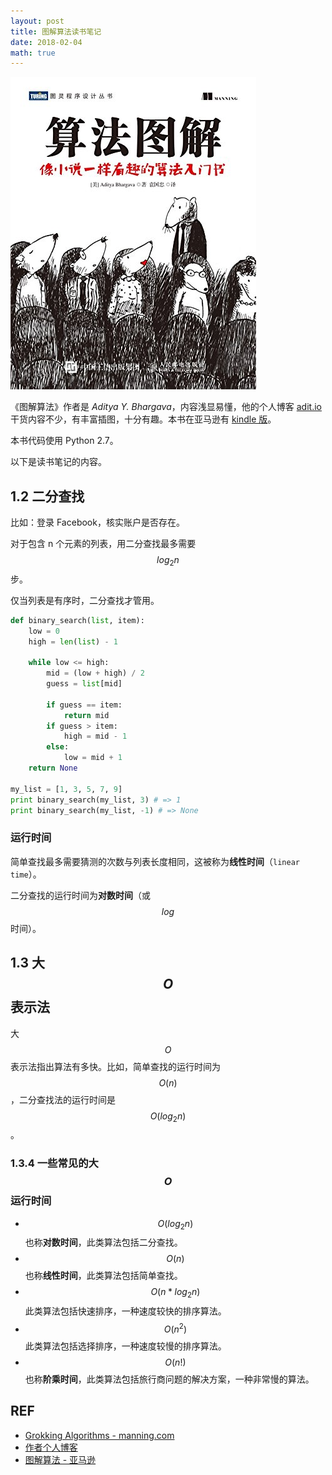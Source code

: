 ```yaml
---
layout: post
title: 图解算法读书笔记
date: 2018-02-04
math: true
---
```


<img src="/imgs/grokking-algorithms.jpg" class="book-cover">

《图解算法》作者是 *Aditya Y. Bhargava*，内容浅显易懂，他的个人博客 [adit.io][adit] 干货内容不少，有丰富插图，十分有趣。本书在亚马逊有 [kindle 版][amazon]。

本书代码使用 Python 2.7。

以下是读书笔记的内容。

## 1.2 二分查找

比如：登录 Facebook，核实账户是否存在。

对于包含 n 个元素的列表，用二分查找最多需要 $$log_2{n}$$ 步。

仅当列表是有序时，二分查找才管用。

```py
def binary_search(list, item):
    low = 0
    high = len(list) - 1
    
    while low <= high:
        mid = (low + high) / 2
        guess = list[mid]
        
        if guess == item:
            return mid
        if guess > item:
            high = mid - 1
        else:
            low = mid + 1
    return None

my_list = [1, 3, 5, 7, 9]
print binary_search(my_list, 3) # => 1
print binary_search(my_list, -1) # => None
```

### 运行时间

简单查找最多需要猜测的次数与列表长度相同，这被称为**线性时间**（`linear time`）。

二分查找的运行时间为**对数时间**（或 $$log$$ 时间）。

## 1.3 大 $$O$$ 表示法

大 $$O$$ 表示法指出算法有多快。比如，简单查找的运行时间为 $$O(n)$$，二分查找法的运行时间是 $$O(log_2{n})$$。

### 1.3.4 一些常见的大 $$O$$ 运行时间

- $$O(log_2{n})$$ 也称**对数时间**，此类算法包括二分查找。
- $$O(n)$$ 也称**线性时间**，此类算法包括简单查找。
- $$O(n * log_2{n})$$ 此类算法包括快速排序，一种速度较快的排序算法。
- $$O(n^2)$$ 此类算法包括选择排序，一种速度较慢的排序算法。
- $$O(n!)$$ 也称**阶乘时间**，此类算法包括旅行商问题的解决方案，一种非常慢的算法。

## REF

- [Grokking Algorithms - manning.com][manning]
- [作者个人博客][adit]
- [图解算法 - 亚马逊][amazon]

[manning]: https://www.manning.com/books/grokking-algorithms
[adit]: http://adit.io/
[amazon]: https://www.amazon.cn/dp/B075SWP6LG/ref=sr_1_1?s=books&ie=UTF8&qid=1517739356&sr=1-1